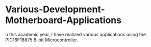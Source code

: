 # Various-Development-Motherboard-Applications
n this academic year, I have realized various applications using the PIC16F18875 8-bit Microcontroller.
